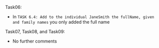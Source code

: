 Task06:
* In `TASK 6.4: Add to the individual JaneSmith the fullName, given and family names` you only added the full name

Task07, Task08, and Task09:
* No further comments
